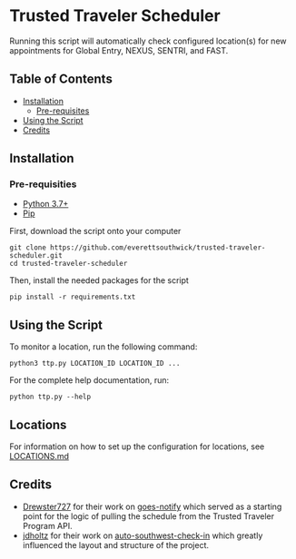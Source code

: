 # Trusted Traveler Scheduler

Running this script will automatically check configured location(s) for new appointments for Global Entry, NEXUS, SENTRI, and FAST.

## Table of Contents
- [Installation](#installation)
    * [Pre-requisites](#pre-requisites)
- [Using the Script](#using-the-script)
- [Credits](#credits)

## Installation

### Pre-requisities

- [Python 3.7+][0]
- [Pip][1]

First, download the script onto your computer
```shell
git clone https://github.com/everettsouthwick/trusted-traveler-scheduler.git
cd trusted-traveler-scheduler
```
Then, install the needed packages for the script
```shell
pip install -r requirements.txt
```

## Using the Script
To monitor a location, run the following command:
```shell
python3 ttp.py LOCATION_ID LOCATION_ID ...
```

For the complete help documentation, run:
```shell
python ttp.py --help
```

## Locations

For information on how to set up the configuration for locations, see [LOCATIONS.md](LOCATIONS.md)

## Credits

- [Drewster727][2] for their work on [goes-notify][3] which served as a starting point for the logic of pulling the schedule from the Trusted Traveler Program API.
- [jdholtz][4] for their work on [auto-southwest-check-in][5] which greatly influenced the layout and structure of the project.

[0]: https://www.python.org/downloads/
[1]: https://pip.pypa.io/en/stable/installation/
[2]: https://github.com/Drewster727
[3]: https://github.com/Drewster727/goes-notify
[4]: https://github.com/jdholtz
[5]: https://github.com/jdholtz/auto-southwest-check-in